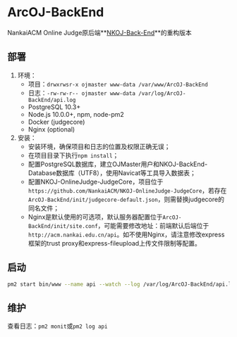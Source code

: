# ArcOJ-BackEnd

NankaiACM Online Judge原后端**[NKOJ-Back-End](https://github.com/NankaiACM/NKOJ-Back-End)**的重构版本

## 部署

1. 环境：
   - 项目：`drwxrwsr-x ojmaster www-data /var/www/ArcOJ-BackEnd`
   - 日志：`-rw-rw-r-- ojmaster www-data /var/log/ArcOJ-BackEnd/api.log`
   - PostgreSQL 10.3+
   - Node.js 10.0.0+, npm, node-pm2
   - Docker (judgecore)
   - Nginx (optional)
2. 安装：
   - 安装环境，确保项目和日志的位置及权限正确无误；
   - 在项目目录下执行`npm install`；
   - 配置PostgreSQL数据库，建立OJMaster用户和NKOJ-BackEnd-Database数据库（UTF8），使用Navicat等工具导入数据表；
   - 配置NKOJ-OnlineJudge-JudgeCore，项目位于`https://github.com/NankaiACM/NKOJ-OnlineJudge-JudgeCore`，若存在`ArcOJ-BackEnd/init/judgecore-default.json`，则需替换judgecore的同名文件；
   - Nginx是默认使用的可选项，默认服务器配置位于`ArcOJ-BackEnd/init/site.conf`，可能需要修改地址：前端默认后端位于`http://acm.nankai.edu.cn/api`。如不使用Nginx，请注意修改express框架的trust proxy和express-fileupload上传文件限制等配置。

## 启动

```sh
pm2 start bin/www --name api --watch --log /var/log/ArcOJ-BackEnd/api.log
```

## 维护

查看日志：`pm2 monit`或`pm2 log api`

